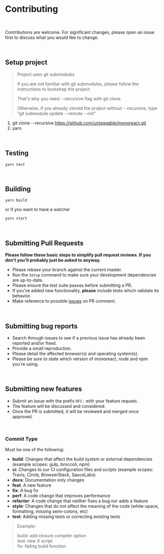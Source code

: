 # Contributing

<br/>

Contributions are welcome. For significant changes, please open an issue first to discuss what you would like to change.

<br/>

## Setup project

> Project uses git submodules
>
> If you are not familiar with git submodules, please follow the instructions to bootstrap the project
>
> That's why you need --recursive flag with git clone.
>
> Otherwise, if you already cloned the project without --recursive, type "git submodule update --remote --init"

1. git clone --recursive https://github.com/untaggable/monoreact.git
2. yarn

<br/>

## Testing

```shell
yarn test
```

<br/>

## Building

```shell
yarn build
```

or if you want to have a watcher

```shell
yarn start
```

<br/>

## Submitting Pull Requests

**Please follow these basic steps to simplify pull request reviews. If you don't you'll probably just be asked to anyway.**

- Please rebase your branch against the current master.
- Run the `Setup` command to make sure your development dependencies are up-to-date.
- Please ensure the test suite passes before submitting a PR.
- If you've added new functionality, **please** include tests which validate its behavior.
- Make reference to possible [issues](https://github.com/untaggable/monoreact/issues) on PR comment.

<br/>

## Submitting bug reports

- Search through issues to see if a previous issue has already been reported and/or fixed.
- Provide a _small_ reproduction.
- Please detail the affected browser(s) and operating system(s).
- Please be sure to state which version of monoreact, node and npm you're using.

<br/>

## Submitting new features

- Submit an issue with the prefix `RFC:` with your feature request.
- The feature will be discussed and considered.
- Once the PR is submitted, it will be reviewed and merged once approved.

<br/>

### Commit Type

Must be one of the following:

- **build**: Changes that affect the build system or external dependencies (example scopes: gulp, broccoli, npm)
- **ci**: Changes to our CI configuration files and scripts (example scopes: Travis, Circle, BrowserStack, SauceLabs)
- **docs**: Documentation only changes
- **feat**: A new feature
- **fix**: A bug fix
- **perf**: A code change that improves performance
- **refactor**: A code change that neither fixes a bug nor adds a feature
- **style**: Changes that do not affect the meaning of the code (white-space, formatting, missing semi-colons, etc)
- **test**: Adding missing tests or correcting existing tests

> Example:
>
> build: add closure compiler option <br/>
> test: new X script <br/>
> fix: failing build function

<br/>
